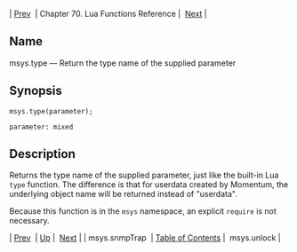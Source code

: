 | [Prev](lua.ref.msys.snmpTrap)  | Chapter 70. Lua Functions Reference |  [Next](lua.ref.msys.unlock) |

<a name="lua.ref.msys.type"></a>
## Name

msys.type — Return the type name of the supplied parameter

<a name="idp16426032"></a>
## Synopsis

`msys.type(parameter);`

`parameter: mixed`<a name="idp16428992"></a>
## Description

Returns the type name of the supplied parameter, just like the built-in Lua `type` function. The difference is that for userdata created by Momentum, the underlying object name will be returned instead of "userdata".

Because this function is in the `msys` namespace, an explicit `require` is not necessary.

| [Prev](lua.ref.msys.snmpTrap)  | [Up](lua.function.details) |  [Next](lua.ref.msys.unlock) |
| msys.snmpTrap  | [Table of Contents](index) |  msys.unlock |

